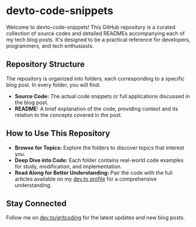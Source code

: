 
# devto-code-snippets

Welcome to devto-code-snippets! This GitHub repository is a curated collection of source codes and detailed READMEs accompanying each of my tech blog posts. It's designed to be a practical reference for developers, programmers, and tech enthusiasts.

## Repository Structure

The repository is organized into folders, each corresponding to a specific blog post. In every folder, you will find:

- **Source Code:** The actual code snippets or full applications discussed in the blog post.
- **README:** A brief explanation of the code, providing context and its relation to the concepts covered in the post.

## How to Use This Repository

- **Browse for Topics:** Explore the folders to discover topics that interest you.
- **Deep Dive into Code:** Each folder contains real-world code examples for study, modification, and implementation.
- **Read Along for Better Understanding:** Pair the code with the full articles available on my [dev.to profile](https://dev.to/gritcoding) for a comprehensive understanding.

## Stay Connected

Follow me on [dev.to/gritcoding](https://dev.to/gritcoding) for the latest updates and new blog posts.
